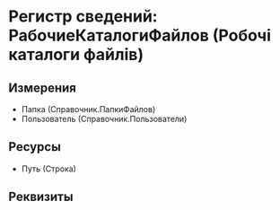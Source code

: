 ﻿# Регистр сведений: РабочиеКаталогиФайлов (Робочі каталоги файлів)

## Измерения

- Папка (Справочник.ПапкиФайлов)
- Пользователь (Справочник.Пользователи)

## Ресурсы

- Путь (Строка)

## Реквизиты



